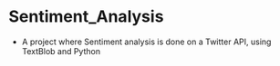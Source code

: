 # Sentiment_Analysis
- A project where Sentiment analysis is done on a Twitter API, using TextBlob and Python
